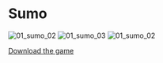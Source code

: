 # Sumo

![01_sumo_02](https://user-images.githubusercontent.com/55667307/204626337-df69e11c-ded7-4001-9587-c36bef95143a.png)
![01_sumo_03](https://user-images.githubusercontent.com/55667307/204626632-ccc9c47a-0d1c-45bc-9581-3bcde693bc17.png)
![01_sumo_02](https://user-images.githubusercontent.com/55667307/204626337-df69e11c-ded7-4001-9587-c36bef95143a.png)

[Download the game](https://github.com/VitorEstevam/sumo/raw/main/sumo.zip)
